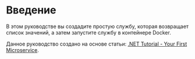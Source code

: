 Введение
========

В этом руководстве вы создадите простую службу, которая возвращает список значений,
а затем запустите службу в контейнере Docker.

Данное руководство создано на основе статьи: [.NET Tutorial - Your First Microservice][microservice-tutorial].

[microservice-tutorial]: https://dotnet.microsoft.com/en-us/learn/aspnet/microservice-tutorial/intro